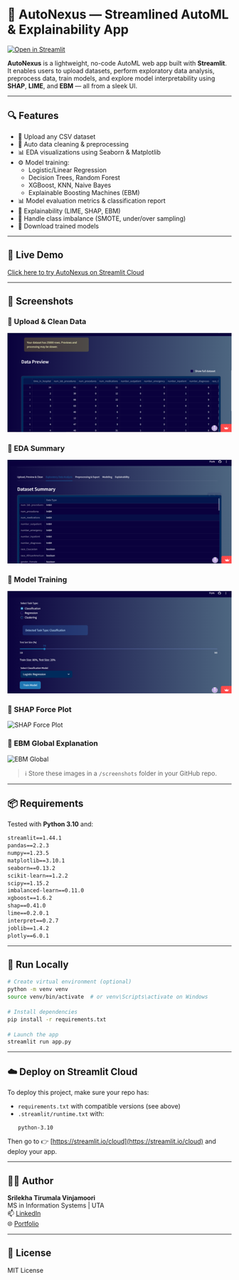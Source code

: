 # 🚀 AutoNexus — Streamlined AutoML & Explainability App

[![Open in Streamlit](https://static.streamlit.io/badges/streamlit_badge_black_white.svg)](https://autonexus.streamlit.app/)

**AutoNexus** is a lightweight, no-code AutoML web app built with **Streamlit**. It enables users to upload datasets, perform exploratory data analysis, preprocess data, train models, and explore model interpretability using **SHAP**, **LIME**, and **EBM** — all from a sleek UI.

---

## 🔍 Features

- 📁 Upload any CSV dataset
- 🧹 Auto data cleaning & preprocessing
- 📊 EDA visualizations using Seaborn & Matplotlib
- ⚙️ Model training:
  - Logistic/Linear Regression
  - Decision Trees, Random Forest
  - XGBoost, KNN, Naive Bayes
  - Explainable Boosting Machines (EBM)
- 📊 Model evaluation metrics & classification report
- 🧠 Explainability (LIME, SHAP, EBM)
- 🧪 Handle class imbalance (SMOTE, under/over sampling)
- 💾 Download trained models

---

## 🔗 Live Demo

[Click here to try AutoNexus on Streamlit Cloud](https://autonexus.streamlit.app/)

---

## 📸 Screenshots

### 🔹 Upload & Clean Data
![Upload & Clean](screenshots/upload_clean.png)

### 🔹 EDA Summary
![EDA](screenshots/eda_summary.png)

### 🔹 Model Training
![Model Training](screenshots/model_training.png)

### 🔹 SHAP Force Plot
![SHAP Force Plot](screenshots/shap_force.png)

### 🔹 EBM Global Explanation
![EBM Global](screenshots/ebm_global.png)

> ℹ️ Store these images in a `/screenshots` folder in your GitHub repo.

---

## 📦 Requirements

Tested with **Python 3.10** and:
```txt
streamlit==1.44.1
pandas==2.2.3
numpy==1.23.5
matplotlib==3.10.1
seaborn==0.13.2
scikit-learn==1.2.2
scipy==1.15.2
imbalanced-learn==0.11.0
xgboost==1.6.2
shap==0.41.0
lime==0.2.0.1
interpret==0.2.7
joblib==1.4.2
plotly==6.0.1
```

---

## 🚀 Run Locally

```bash
# Create virtual environment (optional)
python -m venv venv
source venv/bin/activate  # or venv\Scripts\activate on Windows

# Install dependencies
pip install -r requirements.txt

# Launch the app
streamlit run app.py
```

---

## ☁️ Deploy on Streamlit Cloud

To deploy this project, make sure your repo has:

- `requirements.txt` with compatible versions (see above)
- `.streamlit/runtime.txt` with:
  ```
  python-3.10
  ```

Then go to 👉 [https://streamlit.io/cloud](https://streamlit.io/cloud) and deploy your app.

---

## 🙋‍♀️ Author

**Srilekha Tirumala Vinjamoori**  
MS in Information Systems | UTA  
📫 [LinkedIn](https://www.linkedin.com/in/srilekha-tirumala-vinjanoori/)  
🌐 [Portfolio](https://srilekhatv-portfolio.vercel.app)

---

## 📄 License

MIT License